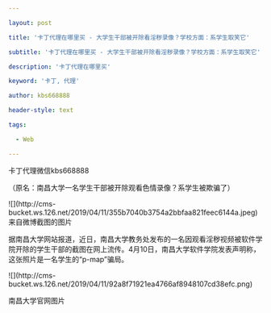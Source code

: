 ---
layout: post
title: '卡丁代理在哪里买 - 大学生干部被开除看淫秽录像？学校方面：系学生取笑它'
subtitle: '卡丁代理在哪里买 - 大学生干部被开除看淫秽录像？学校方面：系学生取笑它'
description: '卡丁代理在哪里买'
keyword: '卡丁, 代理'
author: kbs668888
header-style: text
tags:
  - Web
---
卡丁代理微信kbs668888

（原名：南昌大学一名学生干部被开除观看色情录像？系学生被欺骗了）

![](http://cms-
bucket.ws.126.net/2019/04/11/355b7040b3754a2bbfaa821feec6144a.jpeg)来自微博截图的图片

据南昌大学网站报道，近日，南昌大学教务处发布的一名因观看淫秽视频被软件学院开除的学生干部的截图在网上流传。4月10日，南昌大学软件学院发表声明称，这张照片是一名学生的“p-map”骗局。

![](http://cms-
bucket.ws.126.net/2019/04/11/92a8f71921ea4766af8948107cd38efc.png)

南昌大学官网图片

